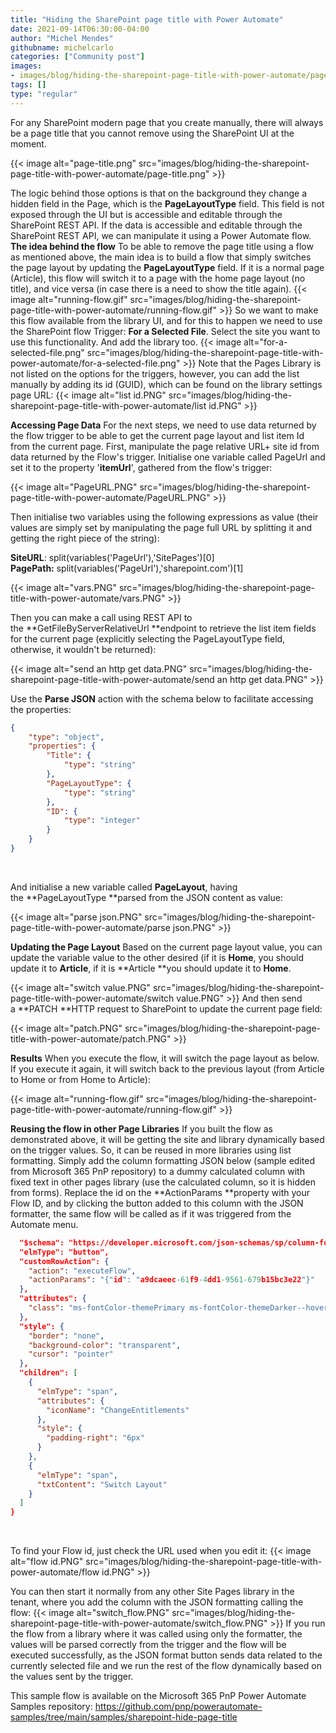 ```yaml
---
title: "Hiding the SharePoint page title with Power Automate"
date: 2021-09-14T06:30:00-04:00
author: "Michel Mendes"
githubname: michelcarlo
categories: ["Community post"]
images:
- images/blog/hiding-the-sharepoint-page-title-with-power-automate/page-title.png
tags: []
type: "regular"
---
```


For any SharePoint modern page that you create manually, there will
always be a page title that you cannot remove using the SharePoint UI at
the moment.

{{< image alt="page-title.png" src="images/blog/hiding-the-sharepoint-page-title-with-power-automate/page-title.png" >}}

The logic behind those options is that on the background they change a
hidden field in the Page, which is the **PageLayoutType** field. This
field is not exposed through the UI but is accessible and editable
through the SharePoint REST API.
If the data is accessible and editable through the SharePoint REST API,
we can manipulate it using a Power Automate flow.
**The idea behind the flow**
To be able to remove the page title using a flow as mentioned above, the
main idea is to build a flow that simply switches the page layout by
updating the **PageLayoutType** field.
If it is a normal page (Article), this flow will switch it to a page
with the home page layout (no title), and vice versa (in case there is a
need to show the title again).
{{< image alt="running-flow.gif" src="images/blog/hiding-the-sharepoint-page-title-with-power-automate/running-flow.gif" >}}
So we want to make this flow available from the library UI, and for this
to happen we need to use the SharePoint flow Trigger: **For a Selected
File**.
Select the site you want to use this functionality. And add the library
too.
{{< image alt="for-a-selected-file.png" src="images/blog/hiding-the-sharepoint-page-title-with-power-automate/for-a-selected-file.png" >}}
Note that the Pages Library is not listed on the options for the
triggers, however, you can add the list manually by adding its id
(GUID), which can be found on the library settings page URL:
{{< image alt="list id.PNG" src="images/blog/hiding-the-sharepoint-page-title-with-power-automate/list id.PNG" >}}

**Accessing Page Data**
For the next steps, we need to use data returned by the flow trigger to
be able to get the current page layout and list item Id from the current
page.
First, manipulate the page relative URL+ site id from data returned by
the Flow's trigger.
Initialise one variable called PageUrl and set it to the property
'**itemUrl**', gathered from the flow's trigger:

{{< image alt="PageURL.PNG" src="images/blog/hiding-the-sharepoint-page-title-with-power-automate/PageURL.PNG" >}}

Then initialise two variables using the following expressions as value
(their values are simply set by manipulating the page full URL by
splitting it and getting the right piece of the string):

**SiteURL**: split(variables('PageUrl'),'SitePages')\[0\]
**PagePath:** split(variables('PageUrl'),'sharepoint.com')\[1\]

{{< image alt="vars.PNG" src="images/blog/hiding-the-sharepoint-page-title-with-power-automate/vars.PNG" >}}

Then you can make a call using REST API to
the **GetFileByServerRelativeUrl **endpoint to retrieve the list item
fields for the current page (explicitly selecting the PageLayoutType
field, otherwise, it wouldn't be returned):

{{< image alt="send an http get data.PNG" src="images/blog/hiding-the-sharepoint-page-title-with-power-automate/send an http get data.PNG" >}}

Use the **Parse JSON** action with the schema below to facilitate
accessing the properties:
 

```json
{
    "type": "object",
    "properties": {       
        "Title": {
            "type": "string"
        },
        "PageLayoutType": {
            "type": "string"
        },
        "ID": {
            "type": "integer"
        }
    }
}
```
 

And initialise a new variable called **PageLayout**, having
the **PageLayoutType **parsed from the JSON content as value:

{{< image alt="parse json.PNG" src="images/blog/hiding-the-sharepoint-page-title-with-power-automate/parse json.PNG" >}}

**Updating the Page Layout**
Based on the current page layout value, you can update the variable
value to the other desired (if it is **Home**, you should update it
to **Article**, if it is **Article **you should update it to **Home**.

{{< image alt="switch value.PNG" src="images/blog/hiding-the-sharepoint-page-title-with-power-automate/switch value.PNG" >}}
And then send a **PATCH **HTTP request to SharePoint to update the
current page field:

{{< image alt="patch.PNG" src="images/blog/hiding-the-sharepoint-page-title-with-power-automate/patch.PNG" >}}

**Results**
When you execute the flow, it will switch the page layout as below. If
you execute it again, it will switch back to the previous layout (from
Article to Home or from Home to Article):

{{< image alt="running-flow.gif" src="images/blog/hiding-the-sharepoint-page-title-with-power-automate/running-flow.gif" >}}
 

**Reusing the flow in other Page Libraries**
If you built the flow as demonstrated above, it will be getting the site
and library dynamically based on the trigger values. So, it can be
reused in more libraries using list formatting.
Simply add the column formatting JSON below (sample edited from
Microsoft 365 PnP repository) to a dummy calculated column with fixed
text in other pages library (use the calculated column, so it is hidden
from forms).
Replace the id on the **ActionParams **property with your Flow ID, and
by clicking the button added to this column with the JSON formatter, the
same flow will be called as if it was triggered from the Automate menu.
 

```json
  "$schema": "https://developer.microsoft.com/json-schemas/sp/column-formatting.schema.json",
  "elmType": "button",
  "customRowAction": {
    "action": "executeFlow",
    "actionParams": "{"id": "a9dcaeec-61f9-4dd1-9561-679b15bc3e22"}"
  },
  "attributes": {
    "class": "ms-fontColor-themePrimary ms-fontColor-themeDarker--hover"
  },
  "style": {
    "border": "none",
    "background-color": "transparent",
    "cursor": "pointer"
  },
  "children": [
    {
      "elmType": "span",
      "attributes": {
        "iconName": "ChangeEntitlements"
      },
      "style": {
        "padding-right": "6px"
      }
    },
    {
      "elmType": "span",
      "txtContent": "Switch Layout"
    }
  ]
}
```
 

To find your Flow id, just check the URL used when you edit it:
{{< image alt="flow id.PNG" src="images/blog/hiding-the-sharepoint-page-title-with-power-automate/flow id.PNG" >}}

You can then start it normally from any other Site Pages library in the
tenant, where you add the column with the JSON formatting calling the
flow:
{{< image alt="switch_flow.PNG" src="images/blog/hiding-the-sharepoint-page-title-with-power-automate/switch_flow.PNG" >}}
If you run the flow from a library where it was called using only the
formatter, the values will be parsed correctly from the trigger and the
flow will be executed successfully, as the JSON format button sends data
related to the currently selected file and we run the rest of the flow
dynamically based on the values sent by the trigger.

This sample flow is available on the Microsoft 365 PnP Power Automate
Samples
repository: <https://github.com/pnp/powerautomate-samples/tree/main/samples/sharepoint-hide-page-title>

